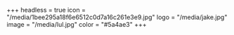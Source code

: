 +++
headless = true
icon = "/media/1bee295a18f6e6512c0d7a16c261e3e9.jpg"
logo = "/media/jake.jpg"
image = "/media/lul.jpg"
color = "#5a4ae3"
+++
